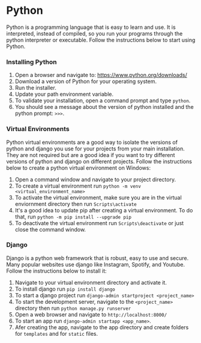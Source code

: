 # Python

Python is a programming language that is easy to learn and use. It is interpreted, instead of compiled, so you run your programs through the python interpreter or executable. Follow the instructions below to start using Python.


### Installing Python

1. Open a browser and navigate to: https://www.python.org/downloads/
2. Download a version of Python for your operating system.
3. Run the installer.
4. Update your path environment variable.
5. To validate your installation, open a command prompt and type `python`.
6. You should see a message about the version of python installed and the python prompt: `>>>`.


### Virtual Environments

Python virtual environments are a good way to isolate the versions of python and django you use for your projects from your main installation. They are not required but are a good idea if you want to try different versions of python and django on different projects. Follow the instructions below to create a python virtual environment on Windows:

1. Open a command window and navigate to your project directory.
2. To create a virtual environment run `python -m venv <virtual_environment_name>`
3. To activate the virtual environment, make sure you are in the virtual enviornment directory then run `Scripts\activate`
4. It's a good idea to update pip after creating a virtual environment. To do that, run `python -m pip install --upgrade pip`
5. To deactivate the virtual environment run `Scripts\deactivate` or just close the command window.


### Django

Django is a python web framework that is robust, easy to use and secure. Many popular websites use django like Instagram, Spotify, and Youtube. Follow the instructions below to install it:

1. Navigate to your virtual environment directory and activate it.
2. To install django run `pip install django`
3. To start a django project run `django-admin startproject <project_name>`
4. To start the development server, navigate to the `<project_name>` directory then run `python manage.py runserver`
5. Open a web browser and navigate to `http://localhost:8000/`
6. To start an app run `django-admin startapp <app_name>`.
7. Afer creating the app, navigate to the app directory and create folders for `templates` and for `static` files.




